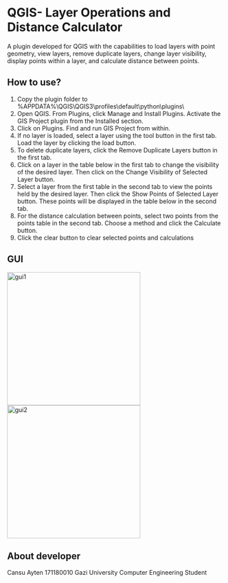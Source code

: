 # QGIS- Layer Operations and Distance Calculator
A plugin developed for QGIS with the capabilities to load layers with point geometry, view layers, remove duplicate layers, change layer visibility, display points within a layer, and calculate distance between points.

## How to use?
1. Copy the plugin folder to %APPDATA%\QGIS\QGIS3\profiles\default\python\plugins\
2. Open QGIS. From Plugins, click Manage and Install Plugins. Activate the GIS Project plugin from the Installed section.
3. Click on Plugins. Find and run GIS Project from within.
4. If no layer is loaded, select a layer using the tool button in the first tab. Load the layer by clicking the load button.
5. To delete duplicate layers, click the Remove Duplicate Layers button in the first tab.
6. Click on a layer in the table below in the first tab to change the visibility of the desired layer. Then click on the Change Visibility of Selected Layer button.
7. Select a layer from the first table in the second tab to view the points held by the desired layer. Then click the Show Points of Selected Layer button. These points will be displayed in the table below in the second tab.
8. For the distance calculation between points, select two points from the points table in the second tab. Choose a method and click the Calculate button.
9. Click the clear button to clear selected points and calculations

## GUI
<img width="310" alt="gui1" src="https://user-images.githubusercontent.com/44004959/175825113-77de5f63-cd01-4aa9-b5e3-919bcf5ea04b.PNG">
<img width="310" alt="gui2" src="https://user-images.githubusercontent.com/44004959/175825116-5f8a9b36-629e-4a69-b90a-0a37ece72ecd.PNG">


## About developer
Cansu Ayten 171180010 Gazi University Computer Engineering Student
